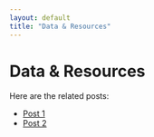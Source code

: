 ```yaml
---
layout: default
title: "Data & Resources"
---
```


# Data & Resources

Here are the related posts:

* [Post 1](../posts/post1.md)
* [Post 2](../posts/post2.md)

